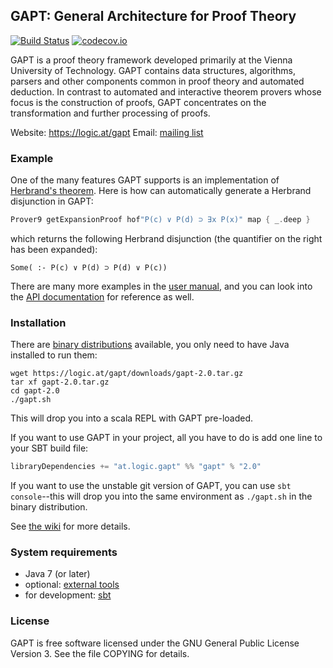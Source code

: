 <!---
vim:spell spelllang=en:
-->
## GAPT: General Architecture for Proof Theory
[![Build Status](https://travis-ci.org/gapt/gapt.svg?branch=master)](https://travis-ci.org/gapt/gapt) [![codecov.io](https://codecov.io/github/gapt/gapt/coverage.svg?branch=master)](https://codecov.io/github/gapt/gapt?branch=master)

GAPT is a proof theory framework developed primarily at the Vienna University
of Technology. GAPT contains data structures, algorithms, parsers and other
components common in proof theory and automated deduction. In contrast to
automated and interactive theorem provers whose focus is the construction of
proofs, GAPT concentrates on the transformation and further processing of
proofs.

Website: https://logic.at/gapt
Email: [mailing list](https://groups.google.com/forum/#!forum/gapt-group)

### Example

One of the many features GAPT supports is an implementation of [Herbrand's
theorem](https://en.wikipedia.org/wiki/Herbrand%27s_theorem).  Here is how can
automatically generate a Herbrand disjunction in GAPT:
```scala
Prover9 getExpansionProof hof"P(c) ∨ P(d) ⊃ ∃x P(x)" map { _.deep }
```
which returns the following Herbrand disjunction (the quantifier on the right
has been expanded):
```
Some( :- P(c) ∨ P(d) ⊃ P(d) ∨ P(c))
```

There are many more examples in the [user
manual](http://logic.at/gapt/downloads/gapt-user-manual.pdf), and you can look
into the [API documentation](http://logic.at/gapt/api/) for reference as well.

### Installation

There are [binary distributions](https://logic.at/gapt) available, you only
need to have Java installed to run them:
```
wget https://logic.at/gapt/downloads/gapt-2.0.tar.gz
tar xf gapt-2.0.tar.gz
cd gapt-2.0
./gapt.sh
```
This will drop you into a scala REPL with GAPT pre-loaded.

If you want to use GAPT in your project, all you have to do is add one line to
your SBT build file:
```scala
libraryDependencies += "at.logic.gapt" %% "gapt" % "2.0"
```

If you want to use the unstable git version of GAPT, you can use `sbt
console`--this will drop you into the same environment as `./gapt.sh` in the
binary distribution.

See [the wiki](https://github.com/gapt/gapt/wiki/Compiling-and-running-from-source)
for more details.

### System requirements

* Java 7 (or later)
* optional: [external tools](https://github.com/gapt/gapt/wiki/External-software)
* for development: [sbt](http://www.scala-sbt.org/)

### License

GAPT is free software licensed under the GNU General Public License Version 3.
See the file COPYING for details.
